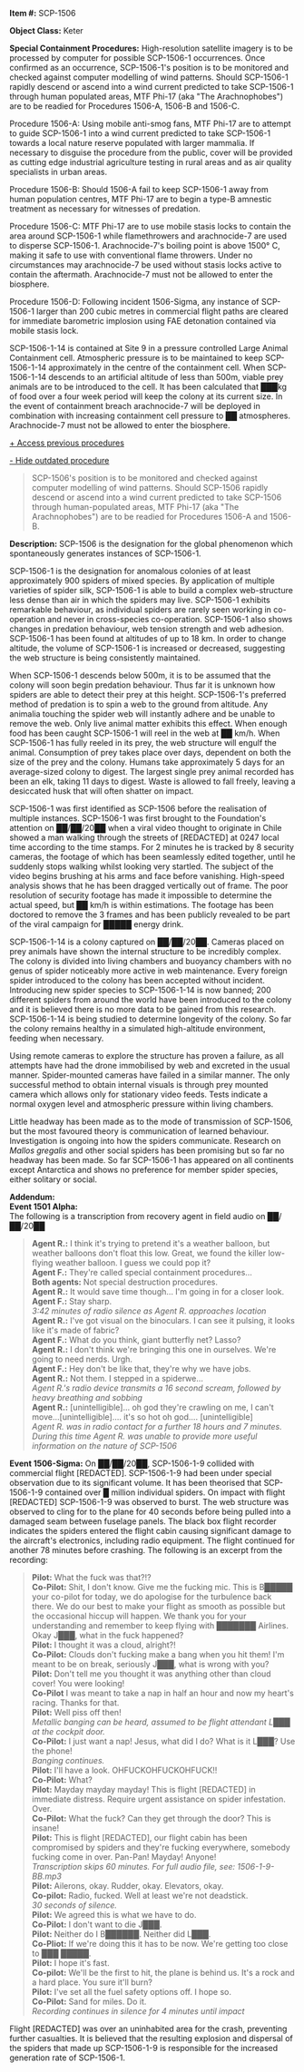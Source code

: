 **Item #:** SCP-1506

**Object Class:** Keter

**Special Containment Procedures:** High-resolution satellite imagery is to be processed by computer for possible SCP-1506-1 occurrences. Once confirmed as an occurrence, SCP-1506-1's position is to be monitored and checked against computer modelling of wind patterns. Should SCP-1506-1 rapidly descend or ascend into a wind current predicted to take SCP-1506-1 through human populated areas, MTF Phi-17 (aka "The Arachnophobes") are to be readied for Procedures 1506-A, 1506-B and 1506-C.

Procedure 1506-A: Using mobile anti-smog fans, MTF Phi-17 are to attempt to guide SCP-1506-1 into a wind current predicted to take SCP-1506-1 towards a local nature reserve populated with larger mammalia. If necessary to disguise the procedure from the public, cover will be provided as cutting edge industrial agriculture testing in rural areas and as air quality specialists in urban areas.

Procedure 1506-B: Should 1506-A fail to keep SCP-1506-1 away from human population centres, MTF Phi-17 are to begin a type-B amnestic treatment as necessary for witnesses of predation.

Procedure 1506-C: MTF Phi-17 are to use mobile stasis locks to contain the area around SCP-1506-1 while flamethrowers and arachnocide-7 are used to disperse SCP-1506-1. Arachnocide-7's boiling point is above 1500° C, making it safe to use with conventional flame throwers. Under no circumstances may arachnocide-7 be used without stasis locks active to contain the aftermath. Arachnocide-7 must not be allowed to enter the biosphere.

Procedure 1506-D: Following incident 1506-Sigma, any instance of SCP-1506-1 larger than 200 cubic metres in commercial flight paths are cleared for immediate barometric implosion using FAE detonation contained via mobile stasis lock.

SCP-1506-1-14 is contained at Site 9 in a pressure controlled Large Animal Containment cell. Atmospheric pressure is to be maintained to keep SCP-1506-1-14 approximately in the centre of the containment cell. When SCP-1506-1-14 descends to an artificial altitude of less than 500m, viable prey animals are to be introduced to the cell. It has been calculated that ███kg of food over a four week period will keep the colony at its current size. In the event of containment breach arachnocide-7 will be deployed in combination with increasing containment cell pressure to ██ atmospheres. Arachnocide-7 must not be allowed to enter the biosphere.

[+ Access previous procedures](javascript:;)

[\- Hide outdated procedure](javascript:;)

> SCP-1506's position is to be monitored and checked against computer modelling of wind patterns. Should SCP-1506 rapidly descend or ascend into a wind current predicted to take SCP-1506 through human-populated areas, MTF Phi-17 (aka "The Arachnophobes") are to be readied for Procedures 1506-A and 1506-B.

**Description:** SCP-1506 is the designation for the global phenomenon which spontaneously generates instances of SCP-1506-1.

SCP-1506-1 is the designation for anomalous colonies of at least approximately 900 spiders of mixed species. By application of multiple varieties of spider silk, SCP-1506-1 is able to build a complex web-structure less dense than air in which the spiders may live. SCP-1506-1 exhibits remarkable behaviour, as individual spiders are rarely seen working in co-operation and never in cross-species co-operation. SCP-1506-1 also shows changes in predation behaviour, web tension strength and web adhesion. SCP-1506-1 has been found at altitudes of up to 18 km. In order to change altitude, the volume of SCP-1506-1 is increased or decreased, suggesting the web structure is being consistently maintained.

When SCP-1506-1 descends below 500m, it is to be assumed that the colony will soon begin predation behaviour. Thus far it is unknown how spiders are able to detect their prey at this height. SCP-1506-1's preferred method of predation is to spin a web to the ground from altitude. Any animalia touching the spider web will instantly adhere and be unable to remove the web. Only live animal matter exhibits this effect. When enough food has been caught SCP-1506-1 will reel in the web at ██ km/h. When SCP-1506-1 has fully reeled in its prey, the web structure will engulf the animal. Consumption of prey takes place over days, dependent on both the size of the prey and the colony. Humans take approximately 5 days for an average-sized colony to digest. The largest single prey animal recorded has been an elk, taking 11 days to digest. Waste is allowed to fall freely, leaving a desiccated husk that will often shatter on impact.

SCP-1506-1 was first identified as SCP-1506 before the realisation of multiple instances. SCP-1506-1 was first brought to the Foundation's attention on ██/██/20██ when a viral video thought to originate in Chile showed a man walking through the streets of \[REDACTED\] at 0247 local time according to the time stamps. For 2 minutes he is tracked by 8 security cameras, the footage of which has been seamlessly edited together, until he suddenly stops walking whilst looking very startled. The subject of the video begins brushing at his arms and face before vanishing. High-speed analysis shows that he has been dragged vertically out of frame. The poor resolution of security footage has made it impossible to determine the actual speed, but ██ km/h is within estimations. The footage has been doctored to remove the 3 frames and has been publicly revealed to be part of the viral campaign for █████ energy drink.

SCP-1506-1-14 is a colony captured on ██/██/20██. Cameras placed on prey animals have shown the internal structure to be incredibly complex. The colony is divided into living chambers and buoyancy chambers with no genus of spider noticeably more active in web maintenance. Every foreign spider introduced to the colony has been accepted without incident. Introducing new spider species to SCP-1506-1-14 is now banned; 200 different spiders from around the world have been introduced to the colony and it is believed there is no more data to be gained from this research. SCP-1506-1-14 is being studied to determine longevity of the colony. So far the colony remains healthy in a simulated high-altitude environment, feeding when necessary.

Using remote cameras to explore the structure has proven a failure, as all attempts have had the drone immobilised by web and excreted in the usual manner. Spider-mounted cameras have failed in a similar manner. The only successful method to obtain internal visuals is through prey mounted camera which allows only for stationary video feeds. Tests indicate a normal oxygen level and atmospheric pressure within living chambers.

Little headway has been made as to the mode of transmission of SCP-1506, but the most favoured theory is communication of learned behaviour. Investigation is ongoing into how the spiders communicate. Research on _Mallos gregalis_ and other social spiders has been promising but so far no headway has been made. So far SCP-1506-1 has appeared on all continents except Antarctica and shows no preference for member spider species, either solitary or social.

**Addendum:**  
**Event 1501 Alpha:**  
The following is a transcription from recovery agent in field audio on ██/██/20██

> **Agent R.:** I think it's trying to pretend it's a weather balloon, but weather balloons don't float this low. Great, we found the killer low-flying weather balloon. I guess we could pop it?  
> **Agent F.:** They're called special containment procedures…  
> **Both agents:** Not special destruction procedures.  
> **Agent R.:** It would save time though… I'm going in for a closer look.  
> **Agent F.:** Stay sharp.  
> _3:42 minutes of radio silence as Agent R. approaches location_  
> **Agent R.:** I've got visual on the binoculars. I can see it pulsing, it looks like it's made of fabric?  
> **Agent F.:** What do you think, giant butterfly net? Lasso?  
> **Agent R.:** I don't think we're bringing this one in ourselves. We're going to need nerds. Urgh.  
> **Agent F.:** Hey don't be like that, they're why we have jobs.  
> **Agent R.:** Not them. I stepped in a spiderwe…  
> _Agent R.'s radio device transmits a 16 second scream, followed by heavy breathing and sobbing_  
> **Agent R.:** \[unintelligible\]… oh god they're crawling on me, I can't move…\[unintelligible\]…. it's so hot oh god…. \[unintelligible\]  
> _Agent R. was in radio contact for a further 18 hours and 7 minutes. During this time Agent R. was unable to provide more useful information on the nature of SCP-1506_

**Event 1506-Sigma:** On ██/██/20██, SCP-1506-1-9 collided with commercial flight \[REDACTED\]. SCP-1506-1-9 had been under special observation due to its significant volume. It has been theorised that SCP-1506-1-9 contained over █ million individual spiders. On impact with flight \[REDACTED\] SCP-1506-1-9 was observed to burst. The web structure was observed to cling for to the plane for 40 seconds before being pulled into a damaged seam between fuselage panels. The black box flight recorder indicates the spiders entered the flight cabin causing significant damage to the aircraft's electronics, including radio equipment. The flight continued for another 78 minutes before crashing. The following is an excerpt from the recording:

> **Pilot:** What the fuck was that?!?  
> **Co-Pilot:** Shit, I don't know. Give me the fucking mic. This is B█████ your co-pilot for today, we do apologise for the turbulence back there. We do our best to make your flight as smooth as possible but the occasional hiccup will happen. We thank you for your understanding and remember to keep flying with ███████ Airlines. Okay J███, what in the fuck happened?  
> **Pilot:** I thought it was a cloud, alright?!  
> **Co-Pilot:** Clouds don't fucking make a bang when you hit them! I'm meant to be on break, seriously J███, what is wrong with you?  
> **Pilot:** Don't tell me you thought it was anything other than cloud cover! You were looking!  
> **Co-Pilot** I was meant to take a nap in half an hour and now my heart's racing. Thanks for that.  
> **Pilot:** Well piss off then!  
> _Metallic banging can be heard, assumed to be flight attendant L███ at the cockpit door._  
> **Co-Pilot:** I just want a nap! Jesus, what did I do? What is it L███? Use the phone!  
> _Banging continues._  
> **Pilot:** I'll have a look. OHFUCKOHFUCKOHFUCK!!  
> **Co-Pilot:** What?  
> **Pilot:** Mayday mayday mayday! This is flight \[REDACTED\] in immediate distress. Require urgent assistance on spider infestation. Over.  
> **Co-Pilot:** What the fuck? Can they get through the door? This is insane!  
> **Pilot:** This is flight \[REDACTED\], our flight cabin has been compromised by spiders and they're fucking everywhere, somebody fucking come in over. Pan-Pan! Mayday! Anyone!  
> _Transcription skips 60 minutes. For full audio file, see: 1506-1-9-BB.mp3_  
> **Pilot:** Ailerons, okay. Rudder, okay. Elevators, okay.  
> **Co-pilot:** Radio, fucked. Well at least we're not deadstick.  
> _30 seconds of silence._  
> **Pilot:** We agreed this is what we have to do.  
> **Co-Pilot:** I don't want to die J███.  
> **Pilot:** Neither do I B██████. Neither did L███.  
> **Co-Pliot:** If we're doing this it has to be now. We're getting too close to ███ █████.  
> **Pilot:** I hope it's fast.  
> **Co-pilot:** We'll be the first to hit, the plane is behind us. It's a rock and a hard place. You sure it'll burn?  
> **Pilot:** I've set all the fuel safety options off. I hope so.  
> **Co-Pilot:** Sand for miles. Do it.  
> _Recording continues in silence for 4 minutes until impact_

Flight \[REDACTED\] was over an uninhabited area for the crash, preventing further casualties. It is believed that the resulting explosion and dispersal of the spiders that made up SCP-1506-1-9 is responsible for the increased generation rate of SCP-1506-1.